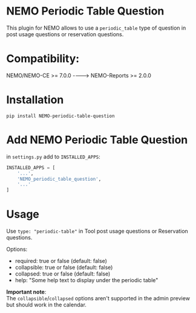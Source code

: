 # NEMO Periodic Table Question

This plugin for NEMO allows to use a `periodic_table` type of question in post usage questions or reservation questions.

# Compatibility:

NEMO/NEMO-CE >= 7.0.0 ----> NEMO-Reports >= 2.0.0

# Installation

`pip install NEMO-periodic-table-question`

# Add NEMO Periodic Table Question

in `settings.py` add to `INSTALLED_APPS`:

```python
INSTALLED_APPS = [
    '...',
    'NEMO_periodic_table_question',
    '...'
]
```

# Usage
Use `type: "periodic-table"` in Tool post usage questions or Reservation questions.

Options:
 - required: true or false (default: false)
 - collapsible: true or false (default: false)
 - collapsed: true or false (default: false)
 - help: "Some help text to display under the periodic table"

**Important note**:<br>
The `collapsible`/`collapsed` options aren't supported in the admin preview but should work in the calendar.
